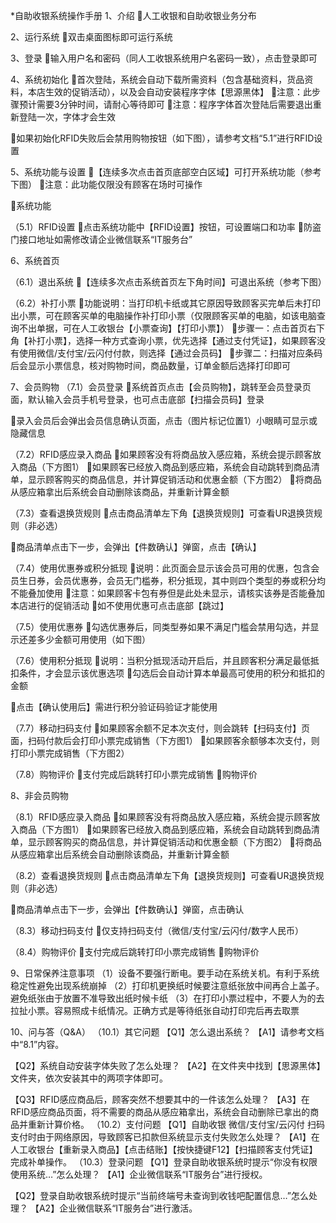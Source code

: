 *自助收银系统操作手册
1、介绍
人工收银和自助收银业务分布

2、运行系统
双击桌面图标即可运行系统

3、登录
输入用户名和密码（同人工收银系统用户名密码一致），点击登录即可

4、系统初始化
首次登陆，系统会自动下载所需资料（包含基础资料，货品资料，本店生效的促销活动），以及会自动安装程序字体【思源黑体】
注意：此步骤预计需要3分钟时间，请耐心等待即可
注意：程序字体首次登陆后需要退出重新登陆一次，字体才会生效

如果初始化RFID失败后会禁用购物按钮（如下图），请参考文档“5.1”进行RFID设置

5、系统功能与设置
【连续多次点击首页底部空白区域】可打开系统功能（参考下图）
注意：此功能仅限没有顾客在场时可操作

系统功能

（5.1）RFID设置
点击系统功能中【RFID设置】按钮，可设置端口和功率
防盗门接口地址如需修改请企业微信联系“IT服务台”

6、系统首页

（6.1）退出系统
【连续多次点击系统首页左下角时间】可退出系统（参考下图）
   
（6.2）补打小票
功能说明：当打印机卡纸或其它原因导致顾客买完单后未打印出小票，可在顾客买单的电脑操作补打印小票（仅限顾客买单的电脑，如该电脑查询不出单据，可在人工收银台【小票查询】【打印小票】）
步骤一：点击首页右下角【补打小票】，选择一种方式查询小票，优先选择【通过支付凭证】，如果顾客没有使用微信/支付宝/云闪付付款，则选择【通过会员码】
步骤二：扫描对应条码后会显示小票信息，核对购物时间，商品数量，订单金额后选择打印即可
          
7、会员购物
（7.1）会员登录
系统首页点击【会员购物】，跳转至会员登录页面，默认输入会员手机号登录，也可点击底部【扫描会员码】登录
       
录入会员后会弹出会员信息确认页面，点击（图片标记位置1）小眼睛可显示或隐藏信息

（7.2）RFID感应录入商品
如果顾客没有将商品放入感应箱，系统会提示顾客放入商品（下方图1）
如果顾客已经放入商品到感应箱，系统会自动跳转到商品清单，显示顾客购买的商品信息，并计算促销活动和优惠金额（下方图2）
将商品从感应箱拿出后系统会自动删除该商品，并重新计算金额
       
（7.3）查看退换货规则
点击商品清单左下角【退换货规则】可查看UR退换货规则（非必选）

商品清单点击下一步，会弹出【件数确认】弹窗，点击【确认】

（7.4）使用优惠券或积分抵现
说明：此页面会显示该会员可用的优惠，包含会员生日券，会员优惠券，会员无门槛券，积分抵现，其中则四个类型的券或积分均不能叠加使用
注意：如果顾客卡包有券但是此处未显示，请核实该券是否能叠加本店进行的促销活动
如不使用优惠可点击底部【跳过】

（7.5）使用优惠券
勾选优惠券后，同类型券如果不满足门槛会禁用勾选，并显示还差多少金额可用使用（如下图）

（7.6）使用积分抵现
说明：当积分抵现活动开启后，并且顾客积分满足最低抵扣条件，才会显示该优惠选项
勾选后会自动计算本单最高可使用的积分和抵扣的金额

点击【确认使用后】需进行积分验证码验证才能使用

（7.7）移动扫码支付
如果顾客余额不足本次支付，则会跳转【扫码支付】页面，扫码付款后会打印小票完成销售（下方图1）
如果顾客余额够本次支付，则打印小票完成销售（下方图2）
   
（7.8）购物评价
支付完成后跳转打印小票完成销售
购物评价
    

8、非会员购物

（8.1）RFID感应录入商品
如果顾客没有将商品放入感应箱，系统会提示顾客放入商品（下方图1）
如果顾客已经放入商品到感应箱，系统会自动跳转到商品清单，显示顾客购买的商品信息，并计算促销活动和优惠金额（下方图2）
将商品从感应箱拿出后系统会自动删除该商品，并重新计算金额
   
（8.2）查看退换货规则
点击商品清单左下角【退换货规则】可查看UR退换货规则（非必选）

商品清单点击下一步，会弹出【件数确认】弹窗，点击确认

（8.3）移动扫码支付
仅支持扫码支付（微信/支付宝/云闪付/数字人民币）

（8.4）购物评价
支付完成后跳转打印小票完成销售
购物评价
    

9、日常保养注意事项
（1）设备不要强行断电。要手动在系统关机。有利于系统稳定性避免出现系统崩掉
（2）打印机更换纸时候要注意纸张放中间再合上盖子。避免纸张由于放置不准导致出纸时候卡纸
（3）在打印小票过程中，不要人为的去拉扯小票。容易照成卡纸情况。正确方式是等待纸张自动打印完后再去取票

10、问与答（Q&A）
（10.1）其它问题
【Q1】怎么退出系统？
【A1】请参考文档中“8.1”内容。

【Q2】系统自动安装字体失败了怎么处理？
【A2】在文件夹中找到【思源黑体】文件夹，依次安装其中的两项字体即可。

【Q3】RFID感应商品后，顾客突然不想要其中的一件该怎么处理？
【A3】在RFID感应商品页面，将不需要的商品从感应箱拿出，系统会自动删除已拿出的商品并重新计算价格。
（10.2）支付问题
【Q1】自助收银 微信/支付宝/云闪付 扫码支付时由于网络原因，导致顾客已扣款但系统显示支付失败怎么处理？
【A1】在人工收银台【重新录入商品】【点击结账】【按快捷键F12】【扫描顾客支付凭证】完成补单操作。
（10.3）登录问题
【Q1】登录自助收银系统时提示“你没有权限使用系统…”怎么处理？
【A1】企业微信联系“IT服务台”进行授权。

【Q2】登录自助收银系统时提示“当前终端号未查询到收钱吧配置信息…”怎么处理？
【A2】企业微信联系“IT服务台”进行激活。





